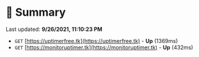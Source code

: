 # 📖 Summary
Last updated: **9/26/2021, 11:10:23 PM**

- `GET` [https://uptimerfree.tk](https://uptimerfree.tk) - **Up** (1369ms)
- `GET` [https://monitoruptimer.tk](https://monitoruptimer.tk) - **Up** (432ms)
